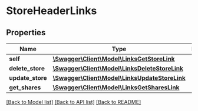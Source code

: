 # StoreHeaderLinks

## Properties
Name | Type | Description | Notes
------------ | ------------- | ------------- | -------------
**self** | [**\Swagger\Client\Model\LinksGetStoreLink**](LinksGetStoreLink.md) |  | [optional] 
**delete_store** | [**\Swagger\Client\Model\LinksDeleteStoreLink**](LinksDeleteStoreLink.md) |  | [optional] 
**update_store** | [**\Swagger\Client\Model\LinksUpdateStoreLink**](LinksUpdateStoreLink.md) |  | [optional] 
**get_shares** | [**\Swagger\Client\Model\LinksGetSharesLink**](LinksGetSharesLink.md) |  | [optional] 

[[Back to Model list]](../README.md#documentation-for-models) [[Back to API list]](../README.md#documentation-for-api-endpoints) [[Back to README]](../README.md)


